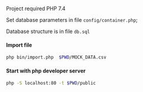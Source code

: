 
Project required PHP 7.4

Set database parameters in file `config/container.php`;

Database structure is in file `db.sql`

#### Import file 
```bash
php bin/import.php  $PWD/MOCK_DATA.csv
```


#### Start with php developer server 
```bash
php -S localhost:80 -t $PWD/public
```